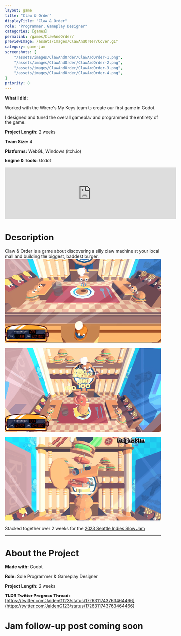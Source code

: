 ```yaml
---
layout: game
title: "Claw & Order"
displayTitle: "Claw & Order"
role: "Programmer, Gameplay Designer"
categories: [games]
permalink: /games/ClawAndOrder/
previewImage: /assets/images/ClawAndOrder/Cover.gif
category: game-jam
screenshots: [
    "/assets/images/ClawAndOrder/ClawAndOrder-1.png",
    "/assets/images/ClawAndOrder/ClawAndOrder-2.png",
    "/assets/images/ClawAndOrder/ClawAndOrder-3.png",
    "/assets/images/ClawAndOrder/ClawAndOrder-4.png",
]
priority: 8 
---
```

**What I did:** 

Worked with the Where's My Keys team to create our first game in Godot.

I designed and tuned the overall gameplay and programmed the entirety of the game.
 
**Project Length:** 2 weeks

**Team Size:** 4

**Platforms:** WebGL, Windows (itch.io)

**Engine & Tools:** Godot
<!--more-->


<div class="itch-container">
<iframe frameborder="0" src="https://itch.io/embed/2325668?bg_color=b6eafc&amp;fg_color=222222&amp;link_color=fa5c5c&amp;border_color=9eaab3" width="552" height="167"><a href="https://jaideng123.itch.io/claw-and-order">Claw &amp; Order by Jaiden Gerig, lzklein, bordenary, Brandon Garcia</a></iframe>
</div>

# Description
Claw & Order is a game about discovering a silly claw machine at your local mall and building the biggest, baddest burger.
![Gif of Gameplay](/assets/images/ClawAndOrder/drop-1.gif)

![Another Gif of Gameplay](/assets/images/ClawAndOrder/drop-2.gif)

![Another Another Gif of Gameplay](/assets/images/ClawAndOrder/result.gif)


Stacked together over 2 weeks for the [2023 Seattle Indies Slow Jam](https://itch.io/jam/seattle-indies-slow-jam-2023)


---
# About the Project
**Made with:** Godot

**Role:** Sole Programmer & Gameplay Designer

**Project Length:** 2 weeks

**TLDR Twitter Progress Thread:** [https://twitter.com/JaidenG123/status/1726311743763464466](https://twitter.com/JaidenG123/status/1726311743763464466)

# Jam follow-up post coming soon